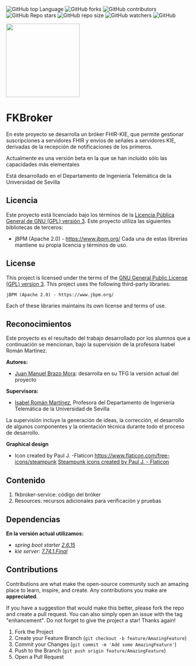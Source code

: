![GitHub top Language](https://img.shields.io/github/languages/top/tfg-projects-dit-us/FKBroker)
![GitHub forks](https://img.shields.io/github/forks/tfg-projects-dit-us/FKBroker?style=social)
![GitHub contributors](https://img.shields.io/github/contributors/tfg-projects-dit-us/FKBroker)
![GitHub Repo stars](https://img.shields.io/github/stars/tfg-projects-dit-us/FKBroker?style=social)
![GitHub repo size](https://img.shields.io/github/repo-size/tfg-projects-dit-us/FKBroker)
![GitHub watchers](https://img.shields.io/github/watchers/tfg-projects-dit-us/FKBroker)
![GitHub](https://img.shields.io/github/license/tfg-projects-dit-us/FKBroker)


<img src="https://github.com/tfg-projects-dit-us/FKBroker/blob/master/Resources/img/steampunk.png" width="200" />

# FKBroker

En este proyecto se desarrolla un bróker FHIR-KIE, que permite gestionar suscripciones a servidores FHIR y envíos de señales a servidores KIE, derivadas de la recepción de notificaciones de los primeros.

Actualmente es una versión beta en la que se han incluido sólo las capacidades más elementales

Está desarrollado en el Departamento de Ingeniería Telemática de la Universidad de Sevilla

## Licencia

Este proyecto está licenciado bajo los términos de la [Licencia Pública General de GNU (GPL) versión 3](https://www.gnu.org/licenses/gpl-3.0.html).
Este proyecto utiliza las siguientes bibliotecas de terceros:

- jBPM (Apache 2.0) - https://www.jbpm.org/
Cada una de estas librerías mantiene su propia licencia y términos de uso.

## License

This project is licensed under the terms of the [GNU General Public License (GPL) version 3](https://www.gnu.org/licenses/gpl-3.0.html).
This project uses the following third-party libraries:

    jBPM (Apache 2.0) - https://www.jbpm.org/
Each of these libraries maintains its own license and terms of use.

## Reconocimientos

Este proyecto es el resultado del trabajo desarrollado por los alumnos que a continuación se mencionan, bajo la supervisión de la profesora Isabel Román Martínez.

**Autores:**
- [Juan Manuel Brazo Mora](https://github.com/juanmabrazo98): desarrolla en su TFG la versión actual del proyecto

**Supervisora:**
- [Isabel Román Martínez](https://github.com/Isabel-Roman), Profesora del Departamento de Ingeniería Telemática de la Universidad de Sevilla

La supervisión incluye la generación de ideas, la corrección, el desarrollo de algunos componentes y la orientación técnica durante todo el proceso de desarrollo.

**Graphical design**
- Icon created by Paul J. -Flaticon https://www.flaticon.com/free-icons/steampunk
<a href="https://www.flaticon.com/free-icons/steampunk" title="steampunk icons">Steampunk icons created by Paul J. - Flaticon</a>

## Contenido
1. fkbroker-service: código del bróker
2. Resources: recursos adicionales para verificación y pruebas
## Dependencias
**En la versión actual utilizamos:**
* _spring boot starter_ [_2.6.15_](https://mvnrepository.com/artifact/org.springframework.boot/spring-boot-starter/2.6.15)
* _kie server_: [_7.74.1.Final_](https://mvnrepository.com/artifact/org.kie/kie-server-spring-boot-starter/7.74.1.Final)

## Contributions

Contributions are what make the open-source community such an amazing place to learn, inspire, and create. Any contributions you make are **appreciated**.

If you have a suggestion that would make this better, please fork the repo and create a pull request. You can also simply open an issue with the tag "enhancement". Do not forget to give the project a star! Thanks again!

1. Fork the Project
2. Create your Feature Branch (`git checkout -b feature/AmazingFeature`)
3. Commit your Changes (`git commit -m 'Add some AmazingFeature'`)
4. Push to the Branch (`git push origin feature/AmazingFeature`)
5. Open a Pull Request

